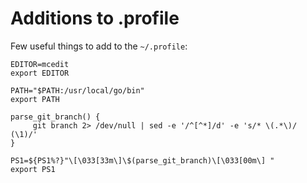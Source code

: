 # Additions to .profile

Few useful things to add to the `~/.profile`:

```shell
EDITOR=mcedit
export EDITOR

PATH="$PATH:/usr/local/go/bin"
export PATH

parse_git_branch() {
     git branch 2> /dev/null | sed -e '/^[^*]/d' -e 's/* \(.*\)/ (\1)/'
}

PS1=${PS1%?}"\[\033[33m\]\$(parse_git_branch)\[\033[00m\] "
export PS1
```
